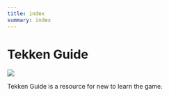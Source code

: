```yaml
---
title: index
summary: index
---
```

# Tekken Guide

![](/images/tekken-7-logo.png)

Tekken Guide is a resource for new to learn the game.

##
